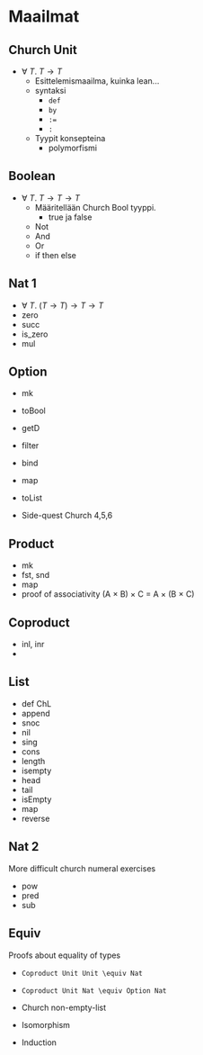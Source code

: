 # Maailmat

## Church Unit

- $\forall\ T.\ T \to T$
  - Esittelemismaailma, kuinka lean...
  - syntaksi
    - `def`
    - `by`
    - `:=`
    - `:`
  - Tyypit konsepteina
    - polymorfismi

## Boolean

- $\forall\ T.\ T \to T \to T$
  - Määritellään Church Bool tyyppi.
    - true ja false
  - Not
  - And
  - Or
  - if then else

## Nat 1

- $\forall\ T.\ (T \to T) \to T \to T$
- zero
- succ
- is_zero
- mul

## Option

- mk
- toBool
- getD
- filter
- bind
- map
- toList

- Side-quest Church 4,5,6

## Product

- mk
- fst, snd
- map
- proof of associativity (A × B) × C = A × (B × C)

## Coproduct

- inl, inr
-

## List

- def ChL
- append
- snoc
- nil
- sing
- cons
- length
- isempty
- head
- tail
- isEmpty
- map
- reverse

## Nat 2

More difficult church numeral exercises

- pow
- pred
- sub

## Equiv

Proofs about equality of types

- `Coproduct Unit Unit \equiv Nat`
- `Coproduct Unit Nat \equiv Option Nat`

- Church non-empty-list
- Isomorphism
- Induction
